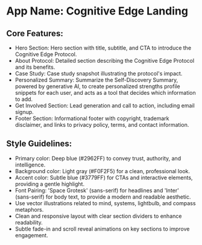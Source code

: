 # **App Name**: Cognitive Edge Landing

## Core Features:

- Hero Section: Hero section with title, subtitle, and CTA to introduce the Cognitive Edge Protocol.
- About Protocol: Detailed section describing the Cognitive Edge Protocol and its benefits.
- Case Study: Case study snapshot illustrating the protocol's impact.
- Personalized Summary: Summarize the Self-Discovery Summary, powered by generative AI, to create personalized strengths profile snippets for each user, and acts as a tool that decides which information to add.
- Get Involved Section: Lead generation and call to action, including email signup.
- Footer Section: Informational footer with copyright, trademark disclaimer, and links to privacy policy, terms, and contact information.

## Style Guidelines:

- Primary color: Deep blue (#2962FF) to convey trust, authority, and intelligence.
- Background color: Light gray (#F0F2F5) for a clean, professional look.
- Accent color: Subtle blue (#3779FF) for CTAs and interactive elements, providing a gentle highlight.
- Font Pairing: 'Space Grotesk' (sans-serif) for headlines and 'Inter' (sans-serif) for body text, to provide a modern and readable aesthetic.
- Use vector illustrations related to mind, systems, lightbulb, and compass metaphors.
- Clean and responsive layout with clear section dividers to enhance readability.
- Subtle fade-in and scroll reveal animations on key sections to improve engagement.